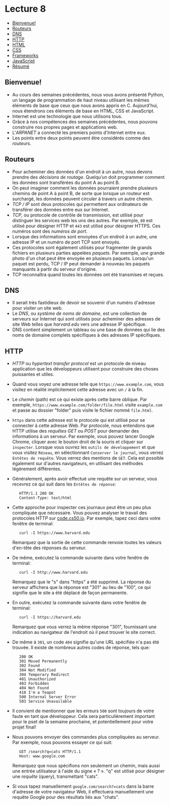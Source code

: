 Lecture 8
=========

*   [Bienvenue!](#bienvenue)
*   [Routeurs](#routeurs)
*   [DNS](#dns)
*   [HTTP](#http)
*   [HTML](#html)
*   [CSS](#css)
*   [Frameworks](#frameworks)
*   [JavaScript](#javascript)
*   [Résumé](#résumé)

Bienvenue!
--------

*   Au cours des semaines précédentes, nous vous avons présenté Python, un langage de programmation de haut niveau utilisant les mêmes éléments de base que ceux que nous avons appris en C. Aujourd'hui, nous étendrons ces éléments de base en HTML, CSS et JavaScript.
*   Internet est une technologie que nous utilisons tous.
*   Grâce à nos compétences des semaines précédentes, nous pouvons construire nos propres pages et applications web.
*   L'_ARPANET_ a connecté les premiers points d'Internet entre eux.
*   Les points entre deux points peuvent être considérés comme des _routeurs_.

Routeurs
-------

*   Pour acheminer des données d'un endroit à un autre, nous devons prendre des _décisions de routage_. Quelqu’un doit programmer comment les données sont transférées du point A au point B.
*   On peut imaginer comment les données pourraient prendre plusieurs chemins de point A à point B, de sorte que lorsque un routeur est surchargé, les données peuvent circuler à travers un autre chemin.
*   _TCP / IP_ sont deux protocoles qui permettent aux ordinateurs de transférer des données entre eux sur Internet.
*   _TCP_, ou protocole de contrôle de transmission, est utilisé pour distinguer les services web les uns des autres. Par exemple, `80` est utilisé pour désigner HTTP et `443` est utilisé pour désigner HTTPS. Ces numéros sont des _numéros de port_.
*   Lorsque des informations sont envoyées d'un endroit à un autre, une adresse IP et un numéro de port TCP sont envoyés.
*   Ces protocoles sont également utilisés pour fragmenter de grands fichiers en plusieurs parties appelées _paquets_. Par exemple, une grande photo d'un chat peut être envoyée en plusieurs paquets. Lorsqu'un paquet est perdu, TCP / IP peut demander à nouveau les paquets manquants à partir du serveur d'origine.
*   TCP reconnaîtra quand toutes les données ont été transmises et reçues.

DNS
---

*   Il serait très fastidieux de devoir se souvenir d'un numéro d'adresse pour visiter un site web.
*   Le _DNS_, ou _système de noms de domaine_, est une collection de serveurs sur Internet qui sont utilisés pour acheminer des adresses de site Web telles que _harvard.edu_ vers une adresse IP spécifique.
*   DNS contient simplement un tableau ou une base de données qui lie des noms de domaine complets spécifiques à des adresses IP spécifiques.

HTTP
----

*  _HTTP_ ou _hypertext transfer protocol_ est un protocole de niveau application que les développeurs utilisent pour construire des choses puissantes et utiles.
*  Quand vous voyez une adresse telle que `https://www.example.com`, vous visitez en réalité implicitement cette adresse avec un `/` à la fin.
*  Le _chemin_ (path) est ce qui existe après cette barre oblique. Par exemple, `https://www.example.com/folder/file.html` visite `example.com` et passe au dossier "folder" puis visite le fichier nommé `file.html`.
*  `https` dans cette adresse est le protocole qui est utilisé pour se connecter à cette adresse Web. Par protocole, nous entendons que HTTP utilise des _requêtes GET_ ou _POST_ pour demander des informations à un serveur. Par exemple, vous pouvez lancer Google Chrome, cliquer avec le bouton droit de la souris et cliquer sur `inspecter`. Lorsque vous ouvrez les `outils de développement` et que vous visitez `Réseau`, en sélectionnant `Conserver le journal`, vous verrez `Entêtes de requête`. Vous verrez des mentions de `GET`. Cela est possible également sur d'autres navigateurs, en utilisant des méthodes légèrement différentes.
*  Généralement, après avoir effectué une requête sur un serveur, vous recevrez ce qui suit dans les `Entêtes de réponse`:
    
          HTTP/1.1 200 OK
          Content-Type: text/html
        
    
*  Cette approche pour inspecter ces journaux peut être un peu plus compliquée que nécessaire. Vous pouvez analyser le travail des protocoles HTTP sur [code.cs50.io](https://code.cs50.io). Par exemple, tapez ceci dans votre fenêtre de terminal:
    
          curl -I https://www.harvard.edu
        
    
    Remarquez que la sortie de cette commande renvoie toutes les valeurs d'en-tête des réponses du serveur.
    
*  De même, exécutez la commande suivante dans votre fenêtre de terminal:
    
          curl -I http://www.harvard.edu
        
    
     Remarquez que le "s" dans "https" a été supprimé. La réponse du serveur affichera que la réponse est "301" au lieu de "100", ce qui signifie que le site a été déplacé de façon permanente.
    
*  En outre, exécutez la commande suivante dans votre fenêtre de terminal:
    
          curl -I https://harvard.edu
        
    
     Remarquez que vous verrez la même réponse "301", fournissant une indication au navigateur de l'endroit où il peut trouver le site correct.
    
*  De même à `301`, un code `404` signifie qu'une URL spécifiée n'a pas été trouvée. Il existe de nombreux autres codes de réponse, tels que:
    
          200 OK
          301 Moved Permanently
          302 Found
          304 Not Modified
          304 Temporary Redirect
          401 Unauthorized
          403 Forbidden
          404 Not Found
          418 I'm a Teapot
          500 Internal Server Error
          503 Service Unavailable
        
    
*  Il convient de mentionner que les erreurs `500` sont toujours de votre faute en tant que développeur. Cela sera particulièrement important pour le pset de la semaine prochaine, et potentiellement pour votre projet final!
*  Nous pouvons envoyer des commandes plus compliquées au serveur. Par exemple, nous pouvons essayer ce qui suit:
    
          GET /search?q=cats HTTP/1.1
          Host: www.google.com
        
    
    Remarquez que nous spécifions non seulement un chemin, mais aussi une entrée utilisateur à l'aide du signe « ? ». "q" est utilisé pour désigner une _requête_ (query), transmettant "cats".
    
*  Si vous tapez manuellement `google.com/search?=cats` dans la barre d'adresse de votre navigateur Web, il effectuera manuellement une requête Google pour des résultats liés aux "chats".